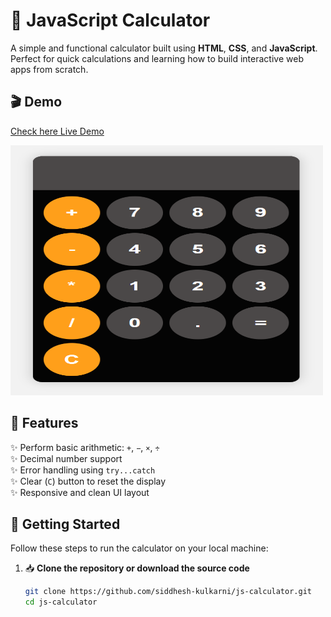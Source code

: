 # 🧮 JavaScript Calculator

A simple and functional calculator built using **HTML**, **CSS**, and **JavaScript**. Perfect for quick calculations and learning how to build interactive web apps from scratch.

## 🎬 Demo
<a href="https://siddhesh-kulkarni.github.io/JS-Calculator/" target="_blank">Check here Live Demo</a>

<img src="JS-Calculator.png" width="500px" alt="JavaScript Calculator Screenshot" height="400px" />


## 🚀 Features

✨ Perform basic arithmetic: `+`, `−`, `×`, `÷`  
✨ Decimal number support  
✨ Error handling using `try...catch`  
✨ Clear (`C`) button to reset the display  
✨ Responsive and clean UI layout  

## 🔧 Getting Started

Follow these steps to run the calculator on your local machine:

1. 📥 **Clone the repository or download the source code**  
   ```bash
   git clone https://github.com/siddhesh-kulkarni/js-calculator.git
   cd js-calculator
